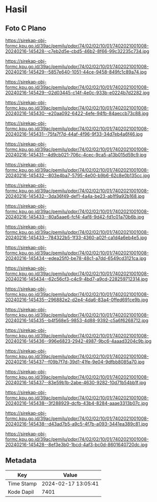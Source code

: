 # Hasil

## Foto C Plano

https://sirekap-obj-formc.kpu.go.id/39ac/pemilu/pdpr/74/02/02/10/01/7402021001008-20240216-145428--c7eb2d5e-cbd5-46b2-8f66-99c32235c734.jpg

https://sirekap-obj-formc.kpu.go.id/39ac/pemilu/pdpr/74/02/02/10/01/7402021001008-20240216-145429--5857e640-1051-44ce-9458-849fc1c89a74.jpg

https://sirekap-obj-formc.kpu.go.id/39ac/pemilu/pdpr/74/02/02/10/01/7402021001008-20240216-145429--02d03445-c14f-4e0c-933b-e0224b7d2282.jpg

https://sirekap-obj-formc.kpu.go.id/39ac/pemilu/pdpr/74/02/02/10/01/7402021001008-20240216-145430--e20aa092-6422-4efe-94fb-84aeccb73c88.jpg

https://sirekap-obj-formc.kpu.go.id/39ac/pemilu/pdpr/74/02/02/10/01/7402021001008-20240216-145431--75fa7f7d-44af-4f96-9f33-34d7eb4a6f46.jpg

https://sirekap-obj-formc.kpu.go.id/39ac/pemilu/pdpr/74/02/02/10/01/7402021001008-20240216-145431--4d9cb021-706c-4cec-9ca5-a13b015d59c9.jpg

https://sirekap-obj-formc.kpu.go.id/39ac/pemilu/pdpr/74/02/02/10/01/7402021001008-20240216-145432--803e4ba7-5795-4e00-b9b6-62c8e0b135cc.jpg

https://sirekap-obj-formc.kpu.go.id/39ac/pemilu/pdpr/74/02/02/10/01/7402021001008-20240216-145432--3da36f49-def1-4a4a-be23-ab1f9a92b168.jpg

https://sirekap-obj-formc.kpu.go.id/39ac/pemilu/pdpr/74/02/02/10/01/7402021001008-20240216-145433--80a5aae6-fcf4-4af8-9d42-fd1c01a70b6b.jpg

https://sirekap-obj-formc.kpu.go.id/39ac/pemilu/pdpr/74/02/02/10/01/7402021001008-20240216-145433--784322b5-1f33-4360-a02f-ca1d4a6eb4e5.jpg

https://sirekap-obj-formc.kpu.go.id/39ac/pemilu/pdpr/74/02/02/10/01/7402021001008-20240216-145434--edea25f0-be78-48c1-a7dd-6549cd3121ca.jpg

https://sirekap-obj-formc.kpu.go.id/39ac/pemilu/pdpr/74/02/02/10/01/7402021001008-20240216-145434--62c56cf3-c4c9-4bd7-a9cd-228259712314.jpg

https://sirekap-obj-formc.kpu.go.id/39ac/pemilu/pdpr/74/02/02/10/01/7402021001008-20240216-145435--296882e2-d2e4-4da6-83a4-0ffed691ce9b.jpg

https://sirekap-obj-formc.kpu.go.id/39ac/pemilu/pdpr/74/02/02/10/01/7402021001008-20240216-145435--b4f568e5-9853-4d88-9392-c5a6f6268712.jpg

https://sirekap-obj-formc.kpu.go.id/39ac/pemilu/pdpr/74/02/02/10/01/7402021001008-20240216-145436--996e6823-2942-4987-9bc6-4aaad3204c9b.jpg

https://sirekap-obj-formc.kpu.go.id/39ac/pemilu/pdpr/74/02/02/10/01/7402021001008-20240216-145437--f09b7f7d-39d1-41fe-9e04-9dfbb8085a70.jpg

https://sirekap-obj-formc.kpu.go.id/39ac/pemilu/pdpr/74/02/02/10/01/7402021001008-20240216-145437--83e59b1b-2abe-4630-9282-10d71b54bb1f.jpg

https://sirekap-obj-formc.kpu.go.id/39ac/pemilu/pdpr/74/02/02/10/01/7402021001008-20240216-145438--3f288929-dcfb-43b4-8284-aaae3313b07c.jpg

https://sirekap-obj-formc.kpu.go.id/39ac/pemilu/pdpr/74/02/02/10/01/7402021001008-20240216-145438--d43ad7b5-a9c5-4f7b-a093-3441ea389c81.jpg

https://sirekap-obj-formc.kpu.go.id/39ac/pemilu/pdpr/74/02/02/10/01/7402021001008-20240216-145428--8ef3e3b0-1bcd-4af3-bc0d-8601640720dc.jpg


## Metadata

| Key        | Value               |
| ---------- | ------------------- |
| Time Stamp | 2024-02-17 13:05:41 |
| Kode Dapil | 7401                |



